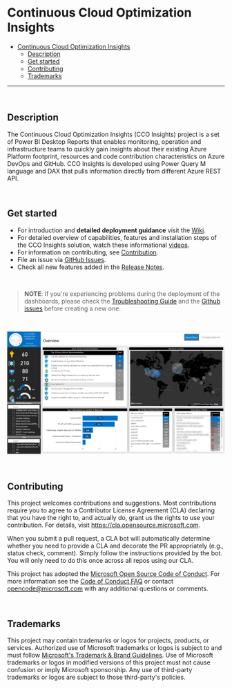 
# Continuous Cloud Optimization Insights

- [Continuous Cloud Optimization Insights](#continuous-cloud-optimization-insights)
  - [Description](#description)
  - [Get started](#get-started)
  - [Contributing](#contributing)
  - [Trademarks](#trademarks)

---

<br>

## Description

The Continuous Cloud Optimization Insights (CCO Insights) project is a set of Power BI Desktop Reports that enables monitoring, operation and infrastructure teams to quickly gain insights about their existing Azure Platform footprint, resources and code contribution characteristics on Azure DevOps and GitHub. CCO Insights is developed using Power Query M language and DAX that pulls information directly from different Azure REST API.

<br>

## Get started

* For introduction and **detailed deployment guidance** visit the [Wiki][Wiki].
* For detailed overview of capabilities, features and installation steps of the CCO Insights solution, watch these informational [videos][Videos].
* For information on contributing, see [Contribution][Contribution].
* File an issue via [GitHub Issues][GithubIssues].
* Check all new features added in the [Release Notes][ReleaseNotes].

<br>

>**NOTE**: If you're experiencing problems during the deployment of the dashboards, please check the [Troubleshooting Guide][TroubleshootingGuide] and the [Github issues][GitHubIssues] before creating a new one.

<br>

![OverviewImage][OverviewImage]

<br>

## Contributing

This project welcomes contributions and suggestions.  Most contributions require you to agree to a Contributor License Agreement (CLA) declaring that you have the right to, and actually do, grant us the rights to use your contribution. For details, visit <https://cla.opensource.microsoft.com>.

When you submit a pull request, a CLA bot will automatically determine whether you need to provide a CLA and decorate the PR appropriately (e.g., status check, comment). Simply follow the instructions provided by the bot. You will only need to do this once across all repos using our CLA.

This project has adopted the [Microsoft Open Source Code of Conduct][MicrosoftOpenSourceCodeOfConduct].
For more information see the [Code of Conduct FAQ][CodeOfConductFAQ] or contact [opencode@microsoft.com][opencode@microsoftcom] with any additional questions or comments.

<br>

## Trademarks

This project may contain trademarks or logos for projects, products, or services. Authorized use of Microsoft trademarks or logos is subject to and must follow
[Microsoft's Trademark & Brand Guidelines][MicrosoftsTrademarkAndBrandGuidelines].
Use of Microsoft trademarks or logos in modified versions of this project must not cause confusion or imply Microsoft sponsorship.
Any use of third-party trademarks or logos are subject to those third-party's policies.

<!-- Docs -->
[MicrosoftOpenSourceCodeOfConduct]: <https://opensource.microsoft.com/codeofconduct/>
[CodeOfConductFAQ]: <https://opensource.microsoft.com/codeofconduct/faq/>
[opencode@microsoftcom]: <mailto:opencode@microsoft.com>
[MicrosoftsTrademarkAndBrandGuidelines]: <https://www.microsoft.com/en-us/legal/intellectualproperty/trademarks/usage/general>

<!-- Images -->
[OverviewImage]: <./docs/wiki/media/OverviewImage.png>

<!-- References -->
[Wiki]: <https://github.com/azure/CCOInsights/wiki>
[Videos]: <https://aka.ms/ccoinsights/videos>
[Contribution]: <https://github.com/Azure/CCOInsights/wiki/Contribution%20guide>
[GitHubIssues]: <https://github.com/azure/CCOInsights/issues/new/choose>
[ReleaseNotes]: <https://github.com/Azure/CCOInsights/wiki/Release%20Notes>
[TroubleshootingGuide]: <https://github.com/Azure/CCOInsights/wiki/Troubleshooting%20guide>
[GithubIssues]: <https://github.com/Azure/CCOInsights/issues?q=is%3Aissue>